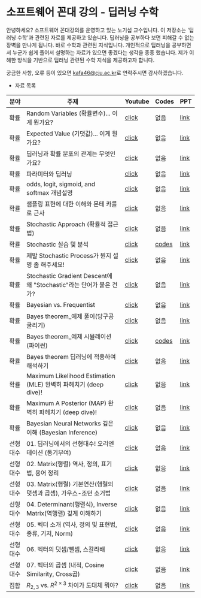 # 소프트웨어 꼰대 강의 - 딥러닝 수학

<p>
    안녕하세요? 소프트웨어 꼰대강의를 운영하고 있는 노기섭 교수입니다.
    이 저장소는 '딥러닝 수학'과 관련된 자료를 제공하고 있습니다. 딥러닝을 공부하다 보면 피해갈 수 없는 장벽을 만나게 됩니다. 바로 수학과 관련된 지식입니다. 개인적으로 딥러닝을 공부하면서 누군가 쉽게 풀어서 설명하는 자료가 있으면 좋겠다는 생각을 종종 했습니다. 제가 이해한 방식을 기반으로 딥러닝 관련된 수학 지식을 제공하고자 합니다.
</p>


궁금한 사항, 오류 등이 있으면 [kafa46@cju.ac.kr](mailto:kafa46@cju.ac.kr)로 연락주시면 감사하겠습니다.

- 자료 목록 

|분야|주제|Youtube|Codes|PPT|
|---|---|---|---|---|
|확률|Random Variables (확률변수)... 이게 뭔가요?|[click](https://youtu.be/iTxTGBOhzCA)|없음|[link](https://github.com/kafa46/deeplearning_math/blob/master/01_probability_theory/01_random_variables.pdf)|
|확률|Expected Value (기댓값)... 이게 뭔가요?|[click](https://youtu.be/nvHyIScyQxs)|없음|[link](https://github.com/kafa46/deeplearning_math/blob/master/01_probability_theory/02.%20expected_value.pdf)|
|확률|딥러닝과 확률 분포의 관계는 무엇인가요?|[click](https://youtu.be/qpbIKg21mvI)|없음|[link](https://github.com/kafa46/deeplearning_math/blob/master/01_probability_theory/03_probability_distribution_and_deeplearning.pdf)|
|확률|파라미터와 딥러닝|[click](https://youtu.be/PobNLp279-w)|없음|[link](https://github.com/kafa46/deeplearning_math/blob/master/01_probability_theory/04_parameters_in_deep_learning.pdf)|
|확률|odds, logit, sigmoid, and softmax 개념설명|[click](https://youtu.be/V0uyiu6X4Zs)|없음|[link](https://github.com/kafa46/deeplearning_math/blob/master/01_probability_theory/05_odds_logit_sigmoid_and_softmax.pdf)|
|확률|샘플링 표현에 대한 이해와 몬테 카를로 근사|[click](https://youtu.be/nw_tVBCw0Z8)|없음|[link](https://github.com/kafa46/deeplearning_math/blob/master/01_probability_theory/06_sampling_representation_and_monte_carlo_approximation.pdf)|
|확률|Stochastic Approach (확률적 접근법)|[click](https://youtu.be/LBT41oKsHWg)|없음|[link](https://github.com/kafa46/deeplearning_math/blob/master/01_probability_theory/07_stochastic.pdf)|
|확률|Stochastic 실습 및 분석|[click](https://youtu.be/k6xog4ZNnT0)|[codes](https://github.com/kafa46/deeplearning_math/blob/master/01_probability_theory/07_stochastic.py)|[link](https://github.com/kafa46/deeplearning_math/blob/master/01_probability_theory/07_stochastic.pdf)|
|확률|제발 Stochastic Process가 뭔지 설명 좀 해주세요!|[click](https://youtu.be/HtJ-q8tc5qQ)|없음|[link](https://github.com/kafa46/deeplearning_math/blob/master/01_probability_theory/07_stochastic.pdf)|
|확률|Stochastic Gradient Descent에 왜 "Stochastic"라는 단어가 붙은 건가?|[click](https://youtu.be/DEQhCJ0nav4)|없음|[link](https://github.com/kafa46/deeplearning_math/blob/master/01_probability_theory/07_stochastic.pdf)|
|확률|Bayesian vs. Frequentist|[click](https://youtu.be/Kmw1pCsAqfM)|없음|[link](https://github.com/kafa46/deeplearning_math/blob/master/01_probability_theory/08_01_Bayesian_vs_frequentist.pdf)|
|확률|Bayes theorem_예제 풀이(당구공 굴리기)|[click](https://youtu.be/xdMor6957E0)|없음|[link](https://github.com/kafa46/deeplearning_math/blob/master/01_probability_theory/08_02_Bayes_theorem_example_and_simulation.pdf)|
|확률|Bayes theorem_예제 시뮬레이션(파이썬)|[click](https://youtu.be/7nyj0DvUluI)|[codes](https://github.com/kafa46/deeplearning_math/blob/master/01_probability_theory/08_02_Bayes_theorem_simulation.py)|[link](https://github.com/kafa46/deeplearning_math/blob/master/01_probability_theory/08_02_Bayes_theorem_example_and_simulation.pdf)|
|확률|Bayes theorem 딥러닝에 적용하여 해석하기|[click](https://youtu.be/YvWqPQhliaI)|없음|[link](https://github.com/kafa46/deeplearning_math/blob/master/01_probability_theory/08_03_Bayes_theorem_applying_into_deeplearning.pdf)|
|확률|Maximum Likelihood Estimation (MLE) 완벽히 파헤치기 (deep dive)!|[click](https://youtu.be/vzNRLY_hLlM)|없음|[link](https://github.com/kafa46/deeplearning_math/blob/master/01_probability_theory/09_Maximum_Likelihood_Estimation_(MLE).pdf)|
|확률|Maximum A Posterior (MAP) 완벽히 파헤치기 (deep dive)!|[click](https://youtu.be/H342QehYSqo)|없음|[link](https://github.com/kafa46/deeplearning_math/blob/master/01_probability_theory/10_Maximum_A_Posterior_(MAP).pdf)|
|확률|Bayesian Neural Networks 깊은 이해 (Bayesian Inference)|[click](https://youtu.be/126JfX_kJTU)|없음|[link](https://github.com/kafa46/deeplearning_math/blob/master/01_probability_theory/11_bayesian_neural_networks.pdf)|
|선형대수|01. 딥러닝에서의 선형대수! 오리엔테이션 (동기부여)|[click](https://youtu.be/Si2QxZEz8Po)|없음|[link](https://github.com/kafa46/deeplearning_math/blob/master/02_linear_algebra/01_orientation_and_motivations.pdf)|
|선형대수|02. Matrix(행렬) 역사, 정의,  표기법, 용어 정리|[click](https://youtu.be/ToWPEh1neCY)|없음|[link](https://github.com/kafa46/deeplearning_math/blob/master/02_linear_algebra/02_intro_definition_notation.pdf)|
|선형대수|03. Matrix(행렬) 기본연산(행렬의 덧셈과 곱셈), 가우스-조던 소거법|[click](https://youtu.be/hj3PBuvW5TA)|없음|[link](https://github.com/kafa46/deeplearning_math/blob/master/02_linear_algebra/03_matrix_operation.pdf)|
|선형대수|04. Determinant(행렬식), Inverse Matrix(역행렬) 깊게 이해하기|[click](https://youtu.be/rfeEx1saFVE)|없음|[link](https://github.com/kafa46/deeplearning_math/blob/master/02_linear_algebra/04_determinant_and_inverse_matrix.pdf)|
|선형대수|05. 벡터 소개 (역사, 정의 및 표현법, 종류, 기저, Norm)|[click](https://youtu.be/MKzejgqrW6Q)|없음|[link](https://github.com/kafa46/deeplearning_math/blob/master/02_linear_algebra/05_vector_introduction.pdf)|
|선형대수|06. 벡터의 덧셈/뺄셈, 스칼라배|[click](https://youtu.be/S4B4CKURlEs)|없음|[link](https://github.com/kafa46/deeplearning_math/blob/master/02_linear_algebra/06_vector_addtion_scalar_mulitplication.pdf)|
|선형대수|07. 벡터의 곱셈 (내적, Cosine Similarity, Cross곱)|[click](https://youtu.be/VophYxpve0k)|없음|[link](https://github.com/kafa46/deeplearning_math/blob/master/02_linear_algebra/07_vector_product.pdf)|
|집합|$R_{2,3}$ vs. $R^{2\times3}$ 차이가 도대체 뭐야?|[click](https://youtu.be/m7dSzu-G_Mk)|없음|[link](https://github.com/kafa46/deeplearning_math/blob/master/03_set_theory/01_intepretation_of_number%20set.pdf)|